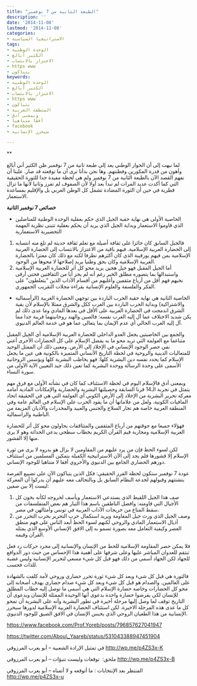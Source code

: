 ```yaml
---
title: "الطبعة الثانية من 7 نوفمبر"
description: ''
date: '2014-11-08'
lastmod: '2014-11-08'
categories:
- الاستراتيجيا السياسية
tags:
- الوحدة الوطنية
- الكثير أبالغ
- الاعتزاز بالانتساب
- https www
- يتباكون
keywords:
- الوحدة الوطنية
- الكثير أبالغ
- الاعتزاز بالانتساب
- https www
- يتباكون
- المنطقة العربية
- وبمعنى أدق
- أفقا متناهيا
- facebook
- سيحرر الإنسانية

---
```

**

لما نبهت إلى أن الحوار الوطني يعد إلى طبعة ثانية من 7 نوفمبر ظن الكثير أني أبالغ وأهون من قدرة المكورين وفطنتهم. وها نحن بدأنا نرى أن ما توقعته قد صار. علينا أن نفهم القصد الآن بالطبعة الثانية من 7 نوفمبر ولم هي لحظة مفيدة جدا للثورة الحقيقية التي كما أكدت عديد المرات لم تبدأ بعد أولا لأن الصفوف لم تفرز وثانيا لأنها ما تزال قطرية في حين أن الثورة المضادة تشمل كل الوطن العربي بل والإقليم بمساعدة الاستعمار.

**خصائص 7 نوفمبر الثانية**

* الخاصية الأولى هي نهاية حقبة الجيل الذي حكم بعقلية الوحدة الوطنية للمناضلين الذي قاوموا الاستعمار وبداية الجيل الذي يريد أن يحكم بعقلية تتبنى نظرية المهمة التحضيرية الاستعمارية

1. فالجيل السابق كان حائزا على ثقافة أصيلة مع تعلم ثقافة حديثة لم تلغ منه انتسابه إلى الحضارة العربية الإسلامية. فيهم باقية من الاعتزاز بالانتساب إلى الحضارة العربية الإسلامية بمن فيهم بورقيبة الذي كان أكثرهم تطرفا لكنه مع ذلك كان معتزا بالحضارة العربية الإسلامية وكان بحق وطنيا يريد إصلاحها لا محوها من الوجود.
2. أما الجيل المقبل فهو جيل هجين يريد محو كل أثر للحضارة العربية الإسلامية واستبدالها بما يتصوره مطلق الخير رغم أنه لم يحز أيا من الثقافتين فحتى أرقى نخبهم فهم أقل من أرباع مثقفين وأغلبهم من أقسام الآداب الذين “يتعلطون” على الفكر والفلسفة والعلوم الإنسانية بقراءة مجلات التقريب الجمهوري.

* الخاصية الثانية هي نهاية حقبة الحرب الباردة بين توجهي الحضارة الغربية (الرأسمالية والاشتراكية) وبداية الحرب الباردة بين الغرب ككل والشرق ممثلا بالإسلام لأن بقية الشرق اندمجت في الحضارة الغربية على الأقل في بعدها المادي وما عدى ذلك لم يكن شديد الاختلاف عما آل إليه الغرب نفسه: فالصين والهند روحانيتهما قريبة جدا مما آل إليه الغرب الحالي أي عدم الإيمان بما يتعالى عما هو في خدمة العالم الدنيوي.

والجمع بين الخاصيتين يجعل العدو الداخلي للحضارة العربية الإسلامية أي الجيل المقبل متناغما مع العولمة التي تريد محو ما به يفضل الإسلام على كل الحضارات الأخرى أعني نفي حصر الوجود الإنساني في الإخلاد إلى الأرض. ومعنى ذلك أن الممثل الوحيد للمتعاليات الدينية والروحية في لحظة التاريخ الأنساني المتميزة بالكونية هي عين ما يجعل الإسلام كما يحدد نفسه دين البشرية كلها: فهو يخاطب البشرية كلها ويؤسس الروحانية الأسمى على وحدة الرسالة ووحدة البشرية كما تعين ذلك جيد التعيين الآية الآولى من سورة النساء.

وبمعنى أدق فالإسلام اليوم في لحظة الاستئناف كما كان في نشأته الأولى مع فرق مهم يتمثل في تجربة الـ14 قرنا السابقة وحصيلتها البشرية والحضارية والإمكانات المادية أمامه معركة تحرير البشرية من الإخلاد إلى الأرض الكوني أي العولمة التي هي في الحقيقة اتحاد المافيات الكونية. ولعل من علاماتها أن ما يقود الحرب على الإسلام في العالم عامة وفي المنطقة العربية خاصة هم تجار السلاح والجنس والعبيد والمخدرات والأديان المزيفة من الباطنية والراسمالية.

فهؤلاء جميعا مع جوقتهم من أرباع المثقفين والمتثاقفات يحاولون محو كل أثر للحضارة العربية الإسلامية ومحاربة قيم القرآن الكريم بخطاب سطحي يدعي الحداثة وهو لا يرى منها إلا القشور.

لكن لسوء الحظ فإن من يرد عليهم من المقاومين لا يزال هو بدروه لا يرى من ثورة الإسلام إلا قشورها فلم يجد إلى الآن الاستراتيجية الكفيلة بتمكين المسلمين من استئناف دورهم الحضاري الجامع بين الدنيوي والأخروي أفقا لا متناهيا للوجود الإنساني.

عودة 7 نوفمبر ستكون لحظة الفرز الحقيقي: فكل الذين يتباكون الآن على تضييع الفرصة بتشتتهم وقبولهم لخدعة النظام السابق بل وبالتحالف معه عليهم أن يدركوا أن المعركة ليست إلا بين صفين:

1. صف هذا الجيل اللقيط الذي يستدعي الاستعمار ويأسف لخروجه لكأنه يخون كل الأجيال التي قاومته: وافضل الناطقين باسم هذا التيار هم بعض المتفلسفات من سقط المتاع من خريجات الآداب العربية في تونس وأمثالهن في مصر.
2. وصف الجيل الذي ورث جيل المقاومة ويريد استكمال حرب التحرير بحرب التحرر من أذيال الاستعمار المادي والروحي لكنهم لسوء الحظ أبعد الناس على فهم منطق العصر وكيفية التعامل معه بصورة تسمو به إلى الافق الإنساني الأوسع الذي يمثله القرآن وقيمه.

فلا يمكن حصر المقاومة الإسلامية للحط من الإنسان والإنسانية إلى مجرد حركات رد فعل تنتقم للعدوان المباشر عليها وعلى شرفها على أهمية هذا الإحساس من حيث دور الدوافع للجهاد لكن الجهاد أسمى من ذلك فهو قبل كل شيء مسعى لتحرير الإنسانية وليس غضبة للذات فحسب.

فالثورة هي قبل كل شيء وبعد كل شيء ثورة تحرر حضاري وروحي لأمة كلفت بالشهادة على العالمين. والصدام هو قبل كل شيء وبعد كل شيء صدام حضاري يهدف أصحابه إلى محو كل الحضارات وخاصة حضارة الإسلام التي هي أسمى ما توصل إليه خطاب المطلق للإنسان لكي يفرضوا حضارة واحدة بدعوى أنها الوحيدة الممثلة للإنسان وبدعوى أن التاريخ توقف لما وصل إليها مرحلة أخيرة في تطور البشرية وأنه على البشرية أن تمحو كل ما عدى هذه المرحلة الاخيرة. لكن استئناف الحضارة العربية الإسلامية لدورها سيحرر الإنسانية من هذا الطغيان الروحي الذي يحبس الإنسان في الافق الضيق للوجود الدنيوي.

https://www.facebook.com/Prof.Yoreb/posts/796857627041947

https://twitter.com/Abou\_Yaareb/status/531043388947451904

في تمثيل الإرادة الشعبية – أبو يعرب المرزوقي http://wp.me/p4ZS3x-K

ملحق:  توقعات وليست تنبؤات – أبو يعرب المرزوقي http://wp.me/p4ZS3x-B

المنتظر بعد الإنتخابات : ما أتوقعه و لا أتمناه – أبو يعرب المرزوقي http://wp.me/p4ZS3x-u

###